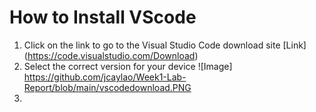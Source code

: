 # **How to Install VScode**
1) Click on the link to go to the Visual Studio Code download site [Link] (https://code.visualstudio.com/Download)
2) Select the correct version for your device ![Image] https://github.com/jcaylao/Week1-Lab-Report/blob/main/vscodedownload.PNG
3) 
